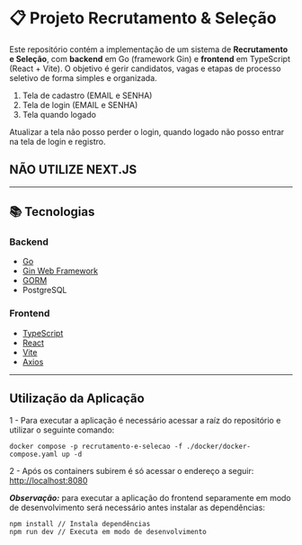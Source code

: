 # 📋 Projeto Recrutamento & Seleção

Este repositório contém a implementação de um sistema de **Recrutamento e Seleção**, com **backend** em Go (framework Gin) e **frontend** em TypeScript (React + Vite). O objetivo é gerir candidatos, vagas e etapas de processo seletivo de forma simples e organizada.

1. Tela de cadastro (EMAIL e SENHA)
2. Tela de login (EMAIL e SENHA)
3. Tela quando logado

Atualizar a tela não posso perder o login, quando logado não posso entrar na tela de login e registro.

## NÃO UTILIZE NEXT.JS


---

## 📚 Tecnologias

### Backend
- [Go](https://golang.org/)  
- [Gin Web Framework](https://github.com/gin-gonic/gin)  
- [GORM](https://gorm.io/)  
- PostgreSQL  

### Frontend
- [TypeScript](https://www.typescriptlang.org/)  
- [React](https://reactjs.org/)  
- [Vite](https://vitejs.dev/)  
- [Axios](https://github.com/axios/axios)  

---

## Utilização da Aplicação

1 - Para executar a aplicação é necessário acessar a raíz do repositório e utilizar o seguinte comando:
```
docker compose -p recrutamento-e-selecao -f ./docker/docker-compose.yaml up -d
```

2 - Após os containers subirem é só acessar o endereço a seguir:<br />
[http://localhost:8080](http://localhost:8080)

***Observação:*** para executar a aplicação do frontend separamente em modo de desenvolvimento será necessário antes instalar as dependências:
```
npm install // Instala dependências
npm run dev // Executa em modo de desenvolvimento
```